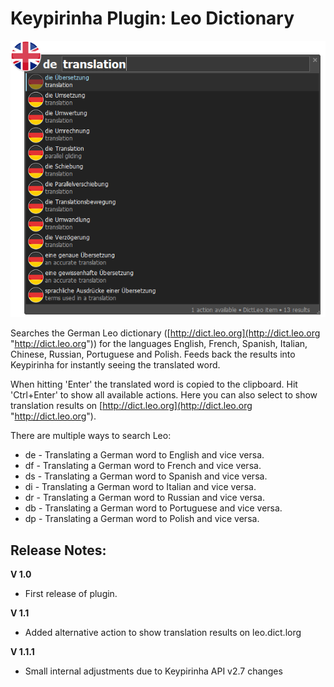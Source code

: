 Keypirinha Plugin: Leo Dictionary
=========

![Searching with leo](images/screenshot_en_de_translate.png)

Searches the German Leo dictionary ([http://dict.leo.org](http://dict.leo.org "http://dict.leo.org")) for the languages English, French, Spanish, Italian, Chinese, Russian, Portuguese and Polish. Feeds back the results into Keypirinha for instantly seeing the translated word.

When hitting 'Enter' the translated word is copied to the clipboard. Hit 'Ctrl+Enter' to show all available actions. Here you can also select to show translation results on [http://dict.leo.org](http://dict.leo.org "http://dict.leo.org").

There are multiple ways to search Leo:

* de - Translating a German word to English and vice versa.
* df - Translating a German word to French and vice versa.
* ds - Translating a German word to Spanish and vice versa.
* di - Translating a German word to Italian and vice versa.
* dr - Translating a German word to Russian and vice versa.
* db - Translating a German word to Portuguese and vice versa.
* dp - Translating a German word to Polish and vice versa.


## Release Notes:

**V 1.0**
- First release of plugin.

**V 1.1**
- Added alternative action to show translation results on leo.dict.lorg

**V 1.1.1**
- Small internal adjustments due to Keypirinha API v2.7 changes
